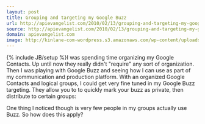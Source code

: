 ```yaml
---
layout: post
title: Grouping and targeting my Google Buzz
url: http://apievangelist.com/2010/02/13/grouping-and-targeting-my-google-buzz/
source: http://apievangelist.com/2010/02/13/grouping-and-targeting-my-google-buzz/
domain: apievangelist.com
image: http://kinlane-com-wordpress.s3.amazonaws.com/wp-content/uploads/2010/02/Grouping-and-Organizing-300x223.png
---
```

{% include JB/setup %}I was spending time organizing my Google Contacts. Up until now they really didn't "require" any sort of organization.
Then I was playing with Google Buzz and seeing how I can use as part of my communication and production platform.
With an organized Google Contacts and logical groups, I could get very fine tuned in my Google Buzz targeting.
They allow you to to quickly mark your buzz as private, then distribute to certain groups:

One thing I noticed though is very few people in my groups actually use Buzz. So how does this apply?